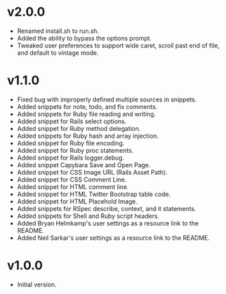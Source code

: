 # v2.0.0

* Renamed install.sh to run.sh.
* Added the ability to bypass the options prompt.
* Tweaked user preferences to support wide caret, scroll past end of file, and default to vintage mode.

# v1.1.0

* Fixed bug with improperly defined multiple sources in snippets.
* Added snippets for note, todo, and fix comments.
* Added snippets for Ruby file reading and writing.
* Added snippet for Rails select options.
* Added snippet for Ruby method delegation.
* Added snippets for Ruby hash and array injection.
* Added snippet for Ruby file encoding.
* Added snippet for Ruby proc statements.
* Added snippet for Rails logger.debug.
* Added snippet Capybara Save and Open Page.
* Added snippet for CSS Image URL (Rails Asset Path).
* Added snippet for CSS Comment Line.
* Added snippet for HTML comment line.
* Added snippet for HTML Twitter Bootstrap table code.
* Added snippet for HTML Placehold Image.
* Added snippets for RSpec describe, context, and it statements.
* Added snippets for Shell and Ruby script headers.
* Added Bryan Helmkamp's user settings as a resource link to the README.
* Added Neil Sarkar's user settings as a resource link to the README.

# v1.0.0

* Initial version.

